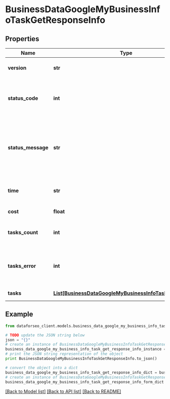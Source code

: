 # BusinessDataGoogleMyBusinessInfoTaskGetResponseInfo


## Properties

Name | Type | Description | Notes
------------ | ------------- | ------------- | -------------
**version** | **str** | the current version of the API | [optional] 
**status_code** | **int** | general status code you can find the full list of the response codes here | [optional] 
**status_message** | **str** | general informational message you can find the full list of general informational messages here | [optional] 
**time** | **str** | total execution time, seconds | [optional] 
**cost** | **float** | total tasks cost, USD | [optional] 
**tasks_count** | **int** | the number of tasks in the tasks array | [optional] 
**tasks_error** | **int** | the number of tasks in the tasks array returned with an error | [optional] 
**tasks** | [**List[BusinessDataGoogleMyBusinessInfoTaskGetTaskInfo]**](BusinessDataGoogleMyBusinessInfoTaskGetTaskInfo.md) | array of tasks | [optional] 

## Example

```python
from dataforseo_client.models.business_data_google_my_business_info_task_get_response_info import BusinessDataGoogleMyBusinessInfoTaskGetResponseInfo

# TODO update the JSON string below
json = "{}"
# create an instance of BusinessDataGoogleMyBusinessInfoTaskGetResponseInfo from a JSON string
business_data_google_my_business_info_task_get_response_info_instance = BusinessDataGoogleMyBusinessInfoTaskGetResponseInfo.from_json(json)
# print the JSON string representation of the object
print BusinessDataGoogleMyBusinessInfoTaskGetResponseInfo.to_json()

# convert the object into a dict
business_data_google_my_business_info_task_get_response_info_dict = business_data_google_my_business_info_task_get_response_info_instance.to_dict()
# create an instance of BusinessDataGoogleMyBusinessInfoTaskGetResponseInfo from a dict
business_data_google_my_business_info_task_get_response_info_form_dict = business_data_google_my_business_info_task_get_response_info.from_dict(business_data_google_my_business_info_task_get_response_info_dict)
```
[[Back to Model list]](../README.md#documentation-for-models) [[Back to API list]](../README.md#documentation-for-api-endpoints) [[Back to README]](../README.md)


